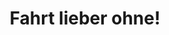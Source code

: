 ---
layout: blog
category: blog
title: Fahrt lieber ohne!
summary: Berlin ticketfrei
image: ticketfrei.png
tags: [Verkehr,Kiezleben]
---